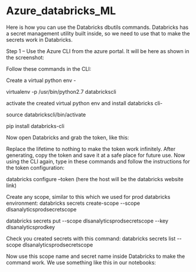 # Azure_databricks_ML


Here is how you can use the Databricks dbutils commands. Databricks has a secret management utility built inside, so we need to use that to make the secrets work in Databricks.


Step 1 –
Use the Azure CLI from the azure portal. It will be here as shown in the screenshot:
 

Follow these commands in the CLI:

Create a virtual python env - 
               
virtualenv -p /usr/bin/python2.7 databrickscli
               
activate the created virtual python env and install databricks cli-
               
source databrickscli/bin/activate
               
pip install databricks-cli

Now open Databricks and grab the token, like this:

 

 
 

Replace the lifetime to nothing to make the token work infinitely. After generating, copy the token and save it at a safe place for future use.
Now using the CLI again, type in these commands and follow the instructions for the token configuration:

databricks configure –token
(here the host will be the databricks website link)

Create any scope, similar to this which we used for prod databricks environment:
databricks secrets create-scope --scope dlsanalyticsprodsecretscope

databricks secrets put --scope dlsanalyticsprodsecretscope --key dlsanalyticsprodkey

Check you created secrets with this command:
databricks secrets list --scope dlsanalyticsprodsecretscope

Now use this scope name and secret name inside Databricks to make the command work. We use something like this in our notebooks:
 
